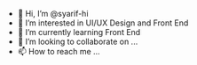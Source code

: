 - 👋 Hi, I’m @syarif-hi
- 👀 I’m interested in UI/UX Design and Front End
- 🌱 I’m currently learning Front End
- 💞️ I’m looking to collaborate on ...
- 📫 How to reach me ...

<!---
syarif-hi/syarif-hi is a ✨ special ✨ repository because its `README.md` (this file) appears on your GitHub profile.
You can click the Preview link to take a look at your changes.
--->
